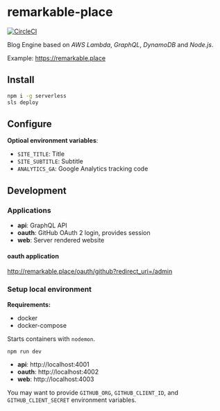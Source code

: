 # remarkable-place

[![CircleCI](https://circleci.com/gh/remarkableplace/remarkable-place/tree/master.svg?style=svg&circle-token=4881ad562b4a05509c5c1af4f52d1db047a67692)](https://circleci.com/gh/remarkableplace/remarkable-place/tree/master)

Blog Engine based on *AWS Lambda*, *GraphQL*, *DynamoDB* and *Node.js*.

Example: https://remarkable.place

## Install

```sh
npm i -g serverless
sls deploy
```

## Configure

**Optioal environment variables**:

- `SITE_TITLE`: Title
- `SITE_SUBTITLE`: Subtitle
- `ANALYTICS_GA`: Google Analytics tracking code

## Development

### Applications

- **api**: GraphQL API
- **oauth**: GitHub OAuth 2 login, provides session
- **web**: Server rendered website

#### oauth application

http://remarkable.place/oauth/github?redirect_uri=/admin

### Setup local environment

**Requirements:**

- docker
- docker-compose

Starts containers with `nodemon`.

```sh
npm run dev
```

- **api**: http://localhost:4001
- **oauth**: http://localhost:4002
- **web**: http://localhost:4003

You may want to provide `GITHUB_ORG`, `GITHUB_CLIENT_ID`, and
`GITHUB_CLIENT_SECRET` environment variables.
